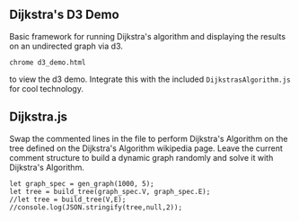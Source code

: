 Dijkstra's D3 Demo
---

Basic framework for running Dijkstra's algorithm and displaying the results on an undirected graph via d3.

`chrome d3_demo.html`

to view the d3 demo. Integrate this with the included `DijkstrasAlgorithm.js` for cool technology.


Dijkstra.js
---

Swap the commented lines in the file to perform Dijkstra's Algorithm on the tree defined on the Dijkstra's Algorithm wikipedia page. Leave the current comment structure to build a dynamic graph randomly and solve it with Dijkstra's Algorithm.

    let graph_spec = gen_graph(1000, 5);
    let tree = build_tree(graph_spec.V, graph_spec.E);
    //let tree = build_tree(V,E);
    //console.log(JSON.stringify(tree,null,2));
